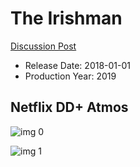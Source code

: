 # The Irishman

[Discussion Post](https://www.avsforum.com/threads/bass-eq-for-filtered-movies.2995212/post-58881186)

* Release Date: 2018-01-01
* Production Year: 2019

## Netflix DD+ Atmos

![img 0](https://i.imgur.com/V6xev1Q.jpg)

![img 1](https://i.imgur.com/5mRUsII.png)


